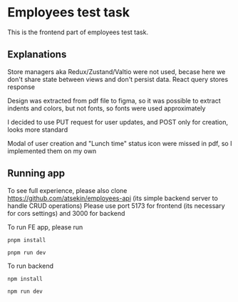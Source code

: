 # Employees test task

This is the frontend part of employees test task.

## Explanations

Store managers aka Redux/Zustand/Valtio were not used, becase here we don't share state between views and don't persist data. React query stores response

Design was extracted from pdf file to figma, so it was possible to extract indents and colors, but not fonts, so fonts were used approximately

I decided to use PUT request for user updates, and POST only for creation, looks more standard

Modal of user creation and "Lunch time" status icon were missed in pdf, so I implemented them on my own

## Running app
To see full experience, please also clone https://github.com/atsekin/employees-api (its simple backend server to handle CRUD operations)
Please use port 5173 for frontend (its necessary for cors settings) and 3000 for backend

To run FE app, please run

`pnpm install`

`pnpm run dev`

To run backend

`npm install`

`npm run dev`
